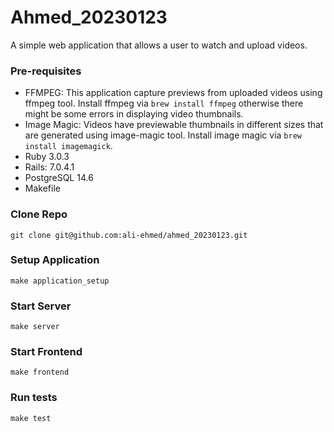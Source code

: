 # Ahmed_20230123

A simple web application that allows a user to watch and upload videos.

### Pre-requisites

- FFMPEG: This application capture previews from uploaded videos using ffmpeg tool. Install ffmpeg via `brew install ffmpeg` otherwise there might be some errors in displaying video thumbnails.
- Image Magic: Videos have previewable thumbnails in different sizes that are generated using image-magic tool. Install image magic via `brew install imagemagick`.
- Ruby 3.0.3
- Rails: 7.0.4.1
- PostgreSQL 14.6
- Makefile


### Clone Repo
```shell
git clone git@github.com:ali-ehmed/ahmed_20230123.git
```

### Setup Application
```shell
make application_setup
```

### Start Server
```shell
make server
```

### Start Frontend
```shell
make frontend
```

### Run tests
```shell
make test
```
